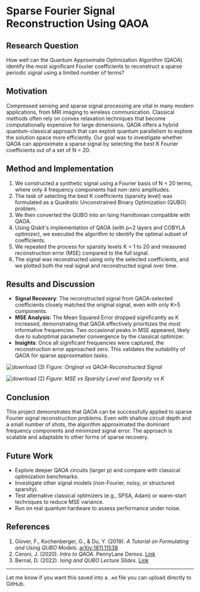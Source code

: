 # Sparse Fourier Signal Reconstruction Using QAOA

## Research Question

How well can the Quantum Approximate Optimization Algorithm (QAOA) identify the most significant Fourier coefficients to reconstruct a sparse periodic signal using a limited number of terms?

## Motivation

Compressed sensing and sparse signal processing are vital in many modern applications, from MRI imaging to wireless communication. Classical methods often rely on convex relaxation techniques that become computationally expensive for large dimensions. QAOA offers a hybrid quantum-classical approach that can exploit quantum parallelism to explore the solution space more efficiently. Our goal was to investigate whether QAOA can approximate a sparse signal by selecting the best K Fourier coefficients out of a set of N = 20.

## Method and Implementation

1. We constructed a synthetic signal using a Fourier basis of N = 20 terms, where only 4 frequency components had non-zero amplitudes.
2. The task of selecting the best K coefficients (sparsity level) was formulated as a Quadratic Unconstrained Binary Optimization (QUBO) problem.
3. We then converted the QUBO into an Ising Hamiltonian compatible with QAOA.
4. Using Qiskit's implementation of QAOA (with p=2 layers and COBYLA optimizer), we executed the algorithm to identify the optimal subset of coefficients.
5. We repeated the process for sparsity levels K = 1 to 20 and measured reconstruction error (MSE) compared to the full signal.
6. The signal was reconstructed using only the selected coefficients, and we plotted both the real signal and reconstructed signal over time.

## Results and Discussion

* **Signal Recovery**: The reconstructed signal from QAOA-selected coefficients closely matched the original signal, even with only K=5 components.
* **MSE Analysis**: The Mean Squared Error dropped significantly as K increased, demonstrating that QAOA effectively prioritizes the most informative frequencies. Two occasional peaks in MSE appeared, likely due to suboptimal parameter convergence by the classical optimizer.
* **Insights**: Once all significant frequencies were captured, the reconstruction error approached zero. This validates the suitability of QAOA for sparse approximation tasks.

![download (3)](https://github.com/user-attachments/assets/14c95db8-d414-453b-b77d-7bcc38219445)
*Figure: Original vs QAOA-Reconstructed Signal*

![download (2)](https://github.com/user-attachments/assets/07aa2985-ca36-42e2-86e2-a7a6a6053f3c)
*Figure: MSE vs Sparsity Level and Sparsity vs K*

## Conclusion

This project demonstrates that QAOA can be successfully applied to sparse Fourier signal reconstruction problems. Even with shallow circuit depth and a small number of shots, the algorithm approximated the dominant frequency components and minimized signal error. The approach is scalable and adaptable to other forms of sparse recovery.

## Future Work

* Explore deeper QAOA circuits (larger p) and compare with classical optimization benchmarks.
* Investigate other signal models (non-Fourier, noisy, or structured sparsity).
* Test alternative classical optimizers (e.g., SPSA, Adam) or warm-start techniques to reduce MSE variance.
* Run on real quantum hardware to assess performance under noise.

## References

1. Glover, F., Kochenberger, G., & Du, Y. (2019). *A Tutorial on Formulating and Using QUBO Models*. [arXiv:1811.11538](https://arxiv.org/abs/1811.11538)
2. Ceroni, J. (2020). *Intro to QAOA*. PennyLane Demos. [Link](https://pennylane.ai/qml/demos/tutorial_qaoa_intro/)
3. Bernal, D. (2022). *Ising and QUBO Lecture Slides*. [Link](https://bernalde.github.io/QuIPML/slides/QUIP%20and%20QML%20Lecture%205%20-%20Ising%20and%20QUBO.pdf)

---

Let me know if you want this saved into a `.md` file you can upload directly to GitHub.
